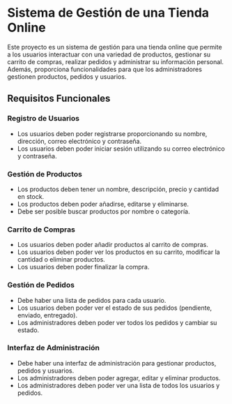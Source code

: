 # Sistema de Gestión de una Tienda Online

Este proyecto es un sistema de gestión para una tienda online que permite a los usuarios interactuar con una variedad de productos, gestionar su carrito de compras, realizar pedidos y administrar su información personal. Además, proporciona funcionalidades para que los administradores gestionen productos, pedidos y usuarios.

## Requisitos Funcionales

### Registro de Usuarios
- Los usuarios deben poder registrarse proporcionando su nombre, dirección, correo electrónico y contraseña.
- Los usuarios deben poder iniciar sesión utilizando su correo electrónico y contraseña.

### Gestión de Productos
- Los productos deben tener un nombre, descripción, precio y cantidad en stock.
- Los productos deben poder añadirse, editarse y eliminarse.
- Debe ser posible buscar productos por nombre o categoría.

### Carrito de Compras
- Los usuarios deben poder añadir productos al carrito de compras.
- Los usuarios deben poder ver los productos en su carrito, modificar la cantidad o eliminar productos.
- Los usuarios deben poder finalizar la compra.

### Gestión de Pedidos
- Debe haber una lista de pedidos para cada usuario.
- Los usuarios deben poder ver el estado de sus pedidos (pendiente, enviado, entregado).
- Los administradores deben poder ver todos los pedidos y cambiar su estado.

### Interfaz de Administración
- Debe haber una interfaz de administración para gestionar productos, pedidos y usuarios.
- Los administradores deben poder agregar, editar y eliminar productos.
- Los administradores deben poder ver una lista de todos los usuarios y pedidos.
